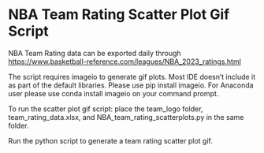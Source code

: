 # NBA Team Rating Scatter Plot Gif Script

NBA Team Rating data can be exported daily through https://www.basketball-reference.com/leagues/NBA_2023_ratings.html

The script requires imageio to generate gif plots. Most IDE doesn’t include it as part of the default libraries. Please use pip install imageio. For Anaconda user please use conda install imageio on your command prompt.

To run the scatter plot gif script: place the team_logo folder, team_rating_data.xlsx, and NBA_team_rating_scatterplots.py in the same folder. 

Run the python script to generate a team rating scatter plot gif.
